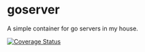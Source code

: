 # goserver

A simple container for go servers in my house.

[![Coverage Status](https://coveralls.io/repos/github/brotherlogic/goserver/badge.svg?branch=master)](https://coveralls.io/github/brotherlogic/goserver?branch=master)